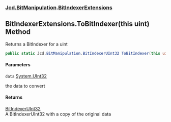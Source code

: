 ### [Jcd.BitManipulation](Jcd.BitManipulation.md 'Jcd.BitManipulation').[BitIndexerExtensions](Jcd.BitManipulation.BitIndexerExtensions.md 'Jcd.BitManipulation.BitIndexerExtensions')

## BitIndexerExtensions.ToBitIndexer(this uint) Method

Returns a BitIndexer for a uint

```csharp
public static Jcd.BitManipulation.BitIndexerUInt32 ToBitIndexer(this uint data);
```

#### Parameters

<a name='Jcd.BitManipulation.BitIndexerExtensions.ToBitIndexer(thisuint).data'></a>

`data` [System.UInt32](https://docs.microsoft.com/en-us/dotnet/api/System.UInt32 'System.UInt32')

the data to convert

#### Returns

[BitIndexerUInt32](Jcd.BitManipulation.BitIndexerUInt32.md 'Jcd.BitManipulation.BitIndexerUInt32')  
A BitIndexerUInt32 with a copy of the original data